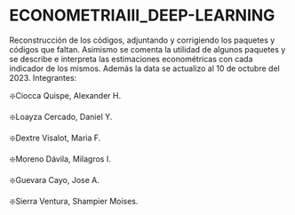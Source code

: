 # ECONOMETRIAIII_DEEP-LEARNING
Reconstrucción de los códigos, adjuntando y corrigiendo los paquetes y códigos que faltan. Asimismo se comenta la utilidad de algunos paquetes y se describe e interpreta las estimaciones econométricas con cada indicador de los mismos. Además la data se actualizo al 10 de octubre del 2023.
Integrantes:

❇️Ciocca Quispe, Alexander H.

❇️Loayza Cercado, Daniel Y.

❇️Dextre Visalot, Maria F.

❇️Moreno Dávila, Milagros I.

❇️Guevara Cayo, Jose A.

❇️Sierra Ventura, Shampier Moises.

